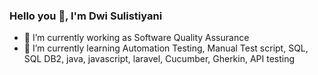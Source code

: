 ### Hello you 👋, I'm Dwi Sulistiyani

<!--
**sulistiyanidwi/sulistiyanidwi** is a ✨ _special_ ✨ repository because its `README.md` (this file) appears on your GitHub profile.
-->

- 🔭 I’m currently working as Software Quality Assurance 
- 🌱 I’m currently learning Automation Testing, Manual Test script, SQL, SQL DB2, java, javascript, laravel, Cucumber, Gherkin, API testing


